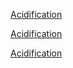 [Acidification](https://github.com/GreenDelta/data/blob/master/LCIA%20method/AWARE/test.csv)

[Acidification](https://github.com/GreenDelta/data/blob/master/LCIA%20method/AWARE/test.csv)

[Acidification](https://github.com/GreenDelta/data/blob/master/LCIA%20method/AWARE/test.csv)
